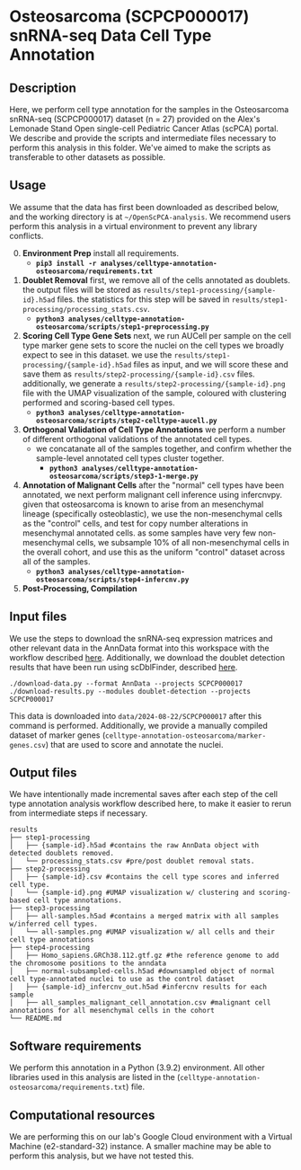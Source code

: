 # Osteosarcoma (SCPCP000017) snRNA-seq Data Cell Type Annotation

## Description

Here, we perform cell type annotation for the samples in the Osteosarcoma snRNA-seq (SCPCP000017) dataset (n = 27) provided on the Alex's Lemonade Stand Open single-cell Pediatric Cancer Atlas (scPCA) portal. 
We describe and provide the scripts and intermediate files necessary to perform this analysis in this folder. We've aimed to make the scripts as transferable to other datasets as possible. 

## Usage

We assume that the data has first been downloaded as described below, and the working directory is at `~/OpenScPCA-analysis`. We recommend users perform this analysis in a virtual environment to prevent any library conflicts. 

0. **Environment Prep**
install all requirements. 
    - **`pip3 install -r analyses/celltype-annotation-osteosarcoma/requirements.txt`**
1. **Doublet Removal**
first, we remove all of the cells annotated as doublets. the output files will be stored as `results/step1-processing/{sample-id}.h5ad` files. the statistics for this step will be saved in `results/step1-processing/processing_stats.csv`.
    - **`python3 analyses/celltype-annotation-osteosarcoma/scripts/step1-preprocessing.py`**
2. **Scoring Cell Type Gene Sets**
next, we run AUCell per sample on the cell type marker gene sets to score the nuclei on the cell types we broadly expect to see in this dataset. we use the `results/step1-processing/{sample-id}.h5ad` files as input, and we will score these and save them as `results/step2-processing/{sample-id}.csv` files. additionally, we generate a `results/step2-processing/{sample-id}.png` file with the UMAP visualization of the sample, coloured with clustering performed and scoring-based cell types.  
    - **`python3 analyses/celltype-annotation-osteosarcoma/scripts/step2-celltype-aucell.py`**
3. **Orthogonal Validation of Cell Type Annotations**
we perform a number of different orthogonal validations of the annotated cell types. 
    - we concatanate all of the samples together, and confirm whether the sample-level annotated cell types cluster together. 
        -  **`python3 analyses/celltype-annotation-osteosarcoma/scripts/step3-1-merge.py`**
4. **Annotation of Malignant Cells**
after the "normal" cell types have been annotated, we next perform malignant cell inference using infercnvpy. given that osteosarcoma is known to arise from an mesenchymal lineage (specifically osteoblastic), we use the non-mesenchymal cells as the "control" cells, and test for copy number alterations in mesenchymal annotated cells. as some samples have very few non-mesenchymal cells, we subsample 10% of all non-mesenchymal cells in the overall cohort, and use this as the uniform "control" dataset across all of the samples. 
    -   **`python3 analyses/celltype-annotation-osteosarcoma/scripts/step4-infercnv.py`**
5. **Post-Processing, Compilation**

## Input files

We use the steps to download the snRNA-seq expression matrices and other relevant data in the AnnData format into this workspace with the workflow described [here](https://openscpca.readthedocs.io/en/latest/getting-started/accessing-resources/getting-access-to-data/). Additionally, we download the doublet detection results that have been run using scDblFinder, described [here](https://openscpca.readthedocs.io/en/latest/getting-started/accessing-resources/getting-access-to-data/#accessing-scpca-module-results). 
```
./download-data.py --format AnnData --projects SCPCP000017
./download-results.py --modules doublet-detection --projects SCPCP000017
```
This data is downloaded into `data/2024-08-22/SCPCP000017` after this command is performed. 
Additionally, we provide a manually compiled dataset of marker genes (`celltype-annotation-osteosarcoma/marker-genes.csv`) that are used to score and annotate the nuclei. 

## Output files

We have intentionally made incremental saves after each step of the cell type annotation analysis workflow described here, to make it easier to rerun from intermediate steps if necessary.

```
results
├── step1-processing
│   ├── {sample-id}.h5ad #contains the raw AnnData object with detected doublets removed.
│   └── processing_stats.csv #pre/post doublet removal stats.
├── step2-processing
│   ├── {sample-id}.csv #contains the cell type scores and inferred cell type.  
│   └── {sample-id}.png #UMAP visualization w/ clustering and scoring-based cell type annotations.
├── step3-processing
│   ├── all-samples.h5ad #contains a merged matrix with all samples w/inferred cell types.
│   └── all-samples.png #UMAP visualization w/ all cells and their cell type annotations
├── step4-processing
│   ├── Homo_sapiens.GRCh38.112.gtf.gz #the reference genome to add the chromosome positions to the anndata
│   ├── normal-subsampled-cells.h5ad #downsampled object of normal cell type-annotated nuclei to use as the control dataset
│   ├── {sample-id}_infercnv_out.h5ad #infercnv results for each sample
│   ├── all_samples_malignant_cell_annotation.csv #malignant cell annotations for all mesenchymal cells in the cohort
└── README.md
```

## Software requirements

We perform this annotation in a Python (3.9.2) environment. All other libraries used in this analysis are listed in the (`celltype-annotation-osteosarcoma/requirements.txt`) file.

## Computational resources

We are performing this on our lab's Google Cloud environment with a Virtual Machine (e2-standard-32) instance. 
A smaller machine may be able to perform this analysis, but we have not tested this. 
